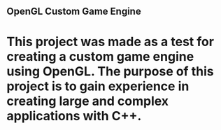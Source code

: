 ## OpenGL Custom Game Engine

# This project was made as a test for creating a custom game engine using OpenGL. The purpose of this project is to gain experience in creating large and complex applications with C++. 
